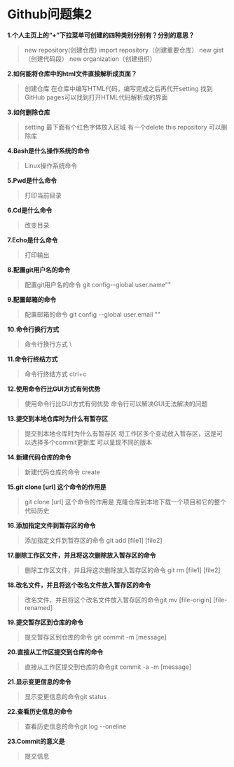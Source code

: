 # Github问题集2
**1.个人主页上的“+”下拉菜单可创建的四种类别分别有？分别的意思？**
>new repository(创建仓库) import repository（创建重要仓库） new gist（创建代码段） new organization（创建组织）

**2.如何能将仓库中的html文件直接解析成页面？**
>创建仓库 在仓库中编写HTML代码，编写完成之后再代开setting  找到GitHub pages可以找到打开HTML代码解析成的界面

**3.如何删除仓库**
>setting 最下面有个红色字体放入区域  有一个delete this repository 可以删除库

**4.Bash是什么操作系统的命令**
>Linux操作系统命令

**5.Pwd是什么命令**
>打印当前目录

**6.Cd是什么命令**
>改变目录

**7.Echo是什么命令**
>打印输出

**8.配置git用户名的命令**
>配置git用户名的命令 git config--global user.name""

**9.配置邮箱的命令**
>配置邮箱的命令 git config --global user.email ""

**10.命令行换行方式**
>命令行换行方式 \

**11.命令行终结方式**
>命令行终结方式 ctrl+c

**12.使用命令行比GUI方式有何优势**
>使用命令行比GUI方式有何优势  命令行可以解决GUI无法解决的问题

**13.提交到本地仓库时为什么有暂存区**
>提交到本地仓库时为什么有暂存区 将工作区多个变动放入暂存区，这是可以选择多个commit更新库 可以呈现不同的版本

**14.新建代码仓库的命令**
>新建代码仓库的命令 create

**15.git clone [url] 这个命令的作用是**
>git clone [url] 这个命令的作用是 克隆仓库到本地下载一个项目和它的整个代码历史

**16.添加指定文件到暂存区的命令**
>添加指定文件到暂存区的命令  git add [file1] [file2]

**17.删除工作区文件，并且将这次删除放入暂存区的命令**
>删除工作区文件，并且将这次删除放入暂存区的命令 git rm [file1] [file2]

**18.改名文件，并且将这个改名文件放入暂存区的命令**
>改名文件，并且将这个改名文件放入暂存区的命令git mv [file-origin] [file-renamed]

**19.提交暂存区到仓库的命令**
>提交暂存区到仓库的命令 git commit -m [message]

**20.直接从工作区提交到仓库的命令**
>直接从工作区提交到仓库的命令git commit -a -m [message]

**21.显示变更信息的命令**
>显示变更信息的命令git status

**22.查看历史信息的命令**
>查看历史信息的命令git log --oneline

**23.Commit的意义是**
>提交信息
